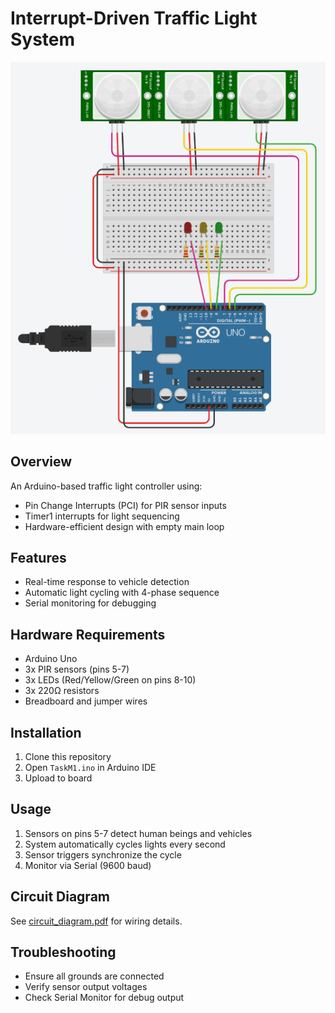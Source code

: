 # Interrupt-Driven Traffic Light System

![Diagram](./diagram.png)

## Overview
An Arduino-based traffic light controller using:
- Pin Change Interrupts (PCI) for PIR sensor inputs
- Timer1 interrupts for light sequencing
- Hardware-efficient design with empty main loop

## Features
- Real-time response to vehicle detection
- Automatic light cycling with 4-phase sequence
- Serial monitoring for debugging

## Hardware Requirements
- Arduino Uno
- 3x PIR sensors (pins 5-7)
- 3x LEDs (Red/Yellow/Green on pins 8-10)
- 3x 220Ω resistors
- Breadboard and jumper wires

## Installation
1. Clone this repository
2. Open `TaskM1.ino` in Arduino IDE
3. Upload to board

## Usage
1. Sensors on pins 5-7 detect human beings and vehicles
2. System automatically cycles lights every second
3. Sensor triggers synchronize the cycle
4. Monitor via Serial (9600 baud)

## Circuit Diagram
See [circuit_diagram.pdf](./circuit_diagram.pdf) for wiring details.

## Troubleshooting
- Ensure all grounds are connected
- Verify sensor output voltages
- Check Serial Monitor for debug output
